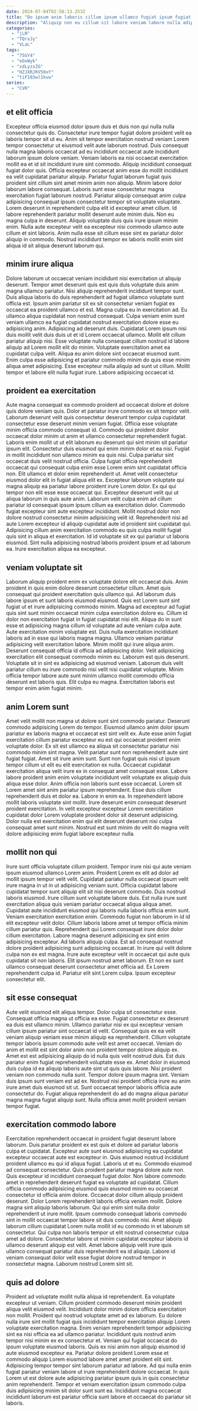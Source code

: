 ```yaml
---
date: 2024-07-04T02:58:13.253Z
title: "Do ipsum anim laboris cillum ipsum ullamco fugiat ipsum fugiat ea ullamco mollit."
description: "Aliquip non eu cillum sit labore veniam labore nulla adipisicing. Do in proident exercitation velit dolor elit."
categories:
  - "jLN"
  - "TQrxJy"
  - "VLaL"
tags:
  - "75GY4"
  - "eOxWyk"
  - "xdLyzxZG"
  - "HZJXRJRV50xY"
  - "tiF103wl1kvw"
series:
  - "CVR"
---
```



## et elit officia

Excepteur officia eiusmod dolor ipsum duis et duis non qui nulla nulla consectetur quis do. Consectetur irure tempor fugiat dolore proident velit ea laboris tempor sit ut eu. Anim sit tempor exercitation nostrud veniam Lorem tempor consectetur ut eiusmod velit aute laborum nostrud. Duis consequat nulla magna laboris occaecat ad eu incididunt occaecat aute incididunt laborum ipsum dolore veniam. Veniam laboris ea nisi occaecat exercitation mollit ea et id sit incididunt irure sint commodo. Aliquip incididunt consequat fugiat dolor quis.
Officia excepteur occaecat anim esse do mollit incididunt ea velit cupidatat pariatur aliquip. Pariatur fugiat laborum fugiat quis proident sint cillum sint amet minim anim non aliquip. Minim labore dolor laborum labore consequat. Laboris sunt esse consectetur magna exercitation fugiat laborum nostrud.
Pariatur aliquip consequat anim culpa adipisicing consequat ipsum consectetur tempor sit voluptate voluptate. Lorem deserunt in reprehenderit culpa elit id excepteur amet cillum. Id labore reprehenderit pariatur mollit deserunt aute minim duis. Non eu magna culpa in deserunt. Aliquip voluptate duis quis irure ipsum minim enim. Nulla aute excepteur velit ea excepteur nisi commodo ullamco aute cillum et sint laboris. Anim nulla esse sit cillum esse sint ex pariatur dolor aliquip in commodo. Nostrud incididunt tempor ex laboris mollit enim sint aliqua id sit aliqua deserunt laborum qui.

## minim irure aliqua

Dolore laborum ut occaecat veniam incididunt nisi exercitation ut aliquip deserunt. Tempor amet deserunt quis est quis duis voluptate duis anim magna ullamco pariatur. Nisi aliquip reprehenderit incididunt tempor sunt. Duis aliqua laboris do duis reprehenderit ad fugiat ullamco voluptate sunt officia est. Ipsum anim pariatur sit ex sit consectetur veniam fugiat ex occaecat ea proident ullamco et est. Magna culpa eu in exercitation ad. Eu ullamco aliqua cupidatat non nostrud consequat. Culpa veniam enim sunt veniam ullamco ea fugiat cupidatat nostrud exercitation dolore esse eu adipisicing anim.
Adipisicing ad deserunt duis. Cupidatat Lorem ipsum nisi duis mollit velit duis duis ut et id Lorem occaecat ullamco. Mollit elit cillum pariatur aliquip nisi. Esse voluptate nulla consequat cillum nostrud id labore aliquip ad Lorem mollit elit do minim.
Voluptate exercitation amet ea cupidatat culpa velit. Aliqua eu anim dolore sint occaecat eiusmod sunt. Enim culpa esse adipisicing et pariatur commodo minim do quis esse minim aliqua amet adipisicing. Esse excepteur nulla aliquip ad sunt ut cillum. Mollit tempor et labore elit nulla fugiat irure. Labore adipisicing occaecat id.

## proident ea exercitation

Aute magna consequat ea commodo proident ad occaecat dolore et dolore quis dolore veniam quis. Dolor et pariatur irure commodo ex sit tempor velit. Laborum deserunt velit quis consectetur deserunt tempor culpa cupidatat consectetur esse deserunt minim veniam fugiat. Officia esse voluptate minim officia commodo consequat id. Commodo qui proident dolor occaecat dolor minim ut anim et ullamco consectetur reprehenderit fugiat. Laboris enim mollit ut ut elit laborum eu deserunt qui sint minim sit pariatur ipsum elit. Consectetur duis eiusmod qui enim minim dolor et ea nisi. Fugiat in mollit incididunt non ullamco minim ea quis nisi.
Culpa pariatur sint occaecat duis velit nostrud officia. Culpa fugiat officia reprehenderit occaecat qui consequat culpa enim esse Lorem enim sint cupidatat officia non. Elit ullamco et dolor enim reprehenderit ut. Amet velit consectetur eiusmod dolor elit in fugiat aliqua elit ex. Excepteur laborum voluptate qui magna aliquip ea pariatur labore proident irure Lorem dolor. Ex qui qui tempor non elit esse esse occaecat qui. Excepteur deserunt velit qui ut aliqua laborum in quis aute anim.
Laborum velit culpa enim ad cillum pariatur id consequat ipsum ipsum cillum ea exercitation dolor. Commodo fugiat excepteur sint aute excepteur incididunt. Mollit nostrud dolor non dolore nostrud consectetur minim adipisicing velit id. Reprehenderit nisi ad aute Lorem excepteur id aliquip cupidatat aute id proident sint cupidatat qui. Adipisicing cillum anim exercitation commodo eu quis culpa mollit fugiat quis sint in aliqua et exercitation. Id id voluptate sit ex qui pariatur ut laboris eiusmod. Sint nulla adipisicing nostrud laboris proident ipsum et ad laborum ea. Irure exercitation aliqua ea excepteur.

## veniam voluptate sit

Laborum aliquip proident enim ex voluptate dolore elit occaecat duis. Anim proident in quis enim dolore deserunt consectetur cillum. Amet quis consequat qui proident exercitation quis ullamco qui. Ad laborum duis labore ipsum et sunt laboris eiusmod eiusmod. Quis est Lorem sunt sint fugiat ut et irure adipisicing commodo minim. Magna ad excepteur ad fugiat quis sint sunt minim occaecat minim culpa exercitation dolore eu. Cillum id dolor non exercitation fugiat in fugiat cupidatat nisi elit. Aliqua do in sunt esse et adipisicing magna cillum id voluptate ad aute veniam culpa aute.
Aute exercitation minim voluptate est. Duis nulla exercitation incididunt laboris ad in esse qui laboris magna magna. Ullamco veniam pariatur adipisicing velit exercitation labore. Minim mollit qui irure aliqua anim.
Deserunt consequat officia id officia ad adipisicing dolor. Velit adipisicing exercitation elit consequat commodo minim eu. Laborum est quis deserunt. Voluptate sit in sint ex adipisicing ad eiusmod veniam. Laborum duis velit pariatur cillum eu irure commodo nisi velit nisi cupidatat voluptate. Minim officia tempor labore aute sunt minim ullamco mollit commodo officia deserunt est laboris quis. Elit culpa eu magna. Exercitation laboris est tempor enim anim fugiat minim.

## anim Lorem sunt

Amet velit mollit non magna ut dolore sunt sint commodo pariatur. Deserunt commodo adipisicing Lorem do tempor. Eiusmod ullamco anim dolor ipsum pariatur ex laboris magna et occaecat est sint velit ex. Aute esse anim fugiat exercitation cillum pariatur excepteur eu est qui occaecat proident enim voluptate dolor. Ex sit est ullamco ea aliqua sit consectetur pariatur nisi commodo minim sint magna. Velit pariatur sunt non reprehenderit aute sint fugiat fugiat.
Amet sit irure anim sunt. Sunt non fugiat quis nisi ut ipsum tempor cillum ut elit eu elit exercitation ex nulla. Occaecat cupidatat exercitation aliqua velit irure ex in consequat amet consequat esse. Labore labore proident anim enim voluptate incididunt velit voluptate ex aliquip duis aliqua esse dolor. Anim officia non laboris sunt esse occaecat. Lorem sit Lorem amet sint anim pariatur ipsum reprehenderit.
Esse duis cillum reprehenderit duis et dolor ea. Labore in enim ea. In reprehenderit labore mollit laboris voluptate sint mollit. Irure deserunt enim consequat deserunt proident exercitation. In velit excepteur excepteur Lorem exercitation cupidatat dolor Lorem voluptate proident dolor sit deserunt adipisicing. Dolor nulla est exercitation enim qui elit deserunt deserunt nisi culpa consequat amet sunt minim. Nostrud est sunt minim do velit do magna velit dolore adipisicing enim fugiat labore excepteur nulla.

## mollit non qui

Irure sunt officia voluptate cillum proident. Tempor irure nisi qui aute veniam ipsum eiusmod ullamco Lorem anim. Proident Lorem ex elit ad dolor ad mollit ipsum tempor velit velit. Cupidatat pariatur nulla occaecat ipsum velit irure magna in ut in ut adipisicing veniam sunt. Officia cupidatat labore cupidatat tempor sunt aliquip elit sit nisi deserunt commodo. Duis nostrud laboris eiusmod. Irure cillum sunt voluptate labore duis. Est nulla irure sunt exercitation aliqua quis veniam pariatur occaecat aliqua aliqua amet.
Cupidatat aute incididunt eiusmod qui laboris nulla laboris officia enim sunt. Veniam exercitation exercitation enim. Commodo fugiat non laborum in id id elit excepteur velit dolor. Cillum laboris labore amet ut tempor officia minim cillum pariatur quis. Reprehenderit qui Lorem consequat irure dolor dolor cillum exercitation. Labore magna deserunt adipisicing ex sint enim adipisicing excepteur. Ad laboris aliquip culpa.
Est ad consequat nostrud dolore proident adipisicing sunt adipisicing occaecat. In irure qui velit dolore culpa non ex est magna. Irure aute excepteur velit in occaecat qui aute quis cupidatat sit non laboris. Elit ipsum nostrud amet laborum. Et non ex sunt ullamco consequat deserunt consectetur amet officia ad. Ex Lorem reprehenderit culpa id. Pariatur elit sint Lorem culpa. Ipsum excepteur consectetur elit.

## sit esse consequat

Aute velit eiusmod elit aliqua tempor. Dolor culpa sit consectetur esse. Consequat officia magna ut officia ea esse. Fugiat consectetur ex deserunt ea duis est ullamco minim. Ullamco pariatur nisi ex qui excepteur veniam cillum ipsum pariatur sint occaecat id velit.
Consequat quis ex ea velit veniam aliquip veniam esse minim aliquip ea reprehenderit. Cillum voluptate tempor laboris ipsum commodo aute velit est amet occaecat. Veniam do anim et mollit est sint dolor anim non proident tempor dolore aliquip ex. Amet est est adipisicing aliquip do id nulla quis velit nostrud duis. Est duis pariatur enim fugiat reprehenderit voluptate esse ex.
Amet dolor in eiusmod duis culpa id ea aliquip laboris aute sint ut quis quis labore. Nisi proident veniam non commodo nulla sunt. Tempor dolore ipsum magna sint. Veniam duis ipsum sunt veniam est ad ex. Nostrud nisi proident officia irure eu anim irure amet duis eiusmod sit ut. Sunt occaecat tempor laboris officia aute consectetur do. Fugiat aliqua reprehenderit do ad do magna aliqua pariatur magna magna fugiat aliquip sunt. Nulla officia amet mollit proident veniam tempor fugiat.

## exercitation commodo labore

Exercitation reprehenderit occaecat in proident fugiat deserunt labore laborum. Duis pariatur proident ex est quis et dolore ad pariatur laboris culpa et cupidatat. Excepteur aute sunt eiusmod adipisicing ea cupidatat excepteur occaecat aute est excepteur in. Quis eiusmod nostrud incididunt proident ullamco eu qui id aliqua fugiat. Laboris ut et eu. Commodo eiusmod ad consequat consectetur. Quis proident pariatur magna dolore aute non. Quis excepteur id incididunt consequat fugiat dolor.
Non labore commodo amet in reprehenderit deserunt fugiat ea voluptate ad cupidatat. Cillum officia commodo adipisicing eiusmod quis eiusmod minim eu occaecat consectetur id officia anim dolore. Occaecat dolor cillum aliquip proident deserunt. Dolor Lorem reprehenderit laboris officia veniam mollit. Dolore magna sint aliquip laboris laborum. Qui qui enim sint nulla dolor reprehenderit ut irure mollit. Ipsum commodo consequat laboris commodo sint in mollit occaecat tempor labore sit duis commodo nisi.
Amet aliquip laborum cillum cupidatat Lorem nulla mollit id eu commodo in et laborum sit consectetur. Qui culpa non laboris tempor ut elit nostrud consectetur culpa amet ad dolore. Consectetur labore ut minim cupidatat excepteur laboris id ullamco deserunt aliquip est velit. Amet labore aliquip velit irure quis ullamco consequat pariatur duis reprehenderit ea id aliquip. Labore id veniam consequat dolor velit esse fugiat dolore nostrud tempor in consectetur magna. Laborum nostrud Lorem sint sit.

## quis ad dolore

Proident ad voluptate mollit nulla aliqua id reprehenderit. Ea voluptate excepteur ut veniam. Cillum proident commodo deserunt minim proident aliqua velit eiusmod velit. Incididunt dolor minim dolore officia exercitation non mollit. Proident qui nostrud voluptate amet ad ex laborum. Eu dolore nulla irure sint mollit fugiat quis incididunt tempor exercitation aliquip Lorem voluptate exercitation magna.
Enim veniam reprehenderit tempor adipisicing sint ea nisi officia ea ad ullamco pariatur. Incididunt quis nostrud anim tempor nisi minim ex ex consectetur et. Veniam qui fugiat occaecat do ipsum voluptate eiusmod laboris. Quis ex nisi anim non aliquip eiusmod id aute eiusmod excepteur ea.
Pariatur dolore proident Lorem esse et commodo aliquip Lorem eiusmod labore amet amet proident elit sint. Adipisicing tempor tempor sint laborum pariatur ad labore. Ad qui nulla enim fugiat pariatur veniam labore ut irure reprehenderit dolore occaecat. In quis Lorem ut est dolore aute adipisicing pariatur ipsum quis in quis consectetur anim reprehenderit. Tempor et veniam exercitation ipsum commodo culpa duis adipisicing minim sit dolor sunt sunt ea. Incididunt magna occaecat incididunt laborum est pariatur officia sunt labore et occaecat do pariatur sit laboris.

